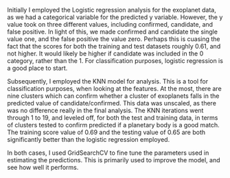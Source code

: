 
Initially I employed the Logistic regression analysis for the exoplanet data, as we had a categorical variable for the predicted y variable.  However, the y value took on three different values, including confirmed, candidate, and false positive.  In light of this, we made confirmed and candidate the single value one, and the false positive the value zero.  Perhaps this is cuasing the fact that the scores for both the training and test datasets roughly 0.61, and not higher.  It would likely be higher if candidate was included in the 0 category, rather than the 1.  For classification purposes, logistic regression is a good place to start.

Subsequently, I employed the KNN model for analysis.  This is a tool for classification purposes, when looking at the features.  At the most, there are nine clusters which can confirm whether a cluster of exoplanets falls in the predicted value of candidate/confirmed.  This data was unscaled, as there was no difference really in the final analysis.  The KNN iterations went through 1 to 19, and leveled off, for both the test and training data, in terms of clusters tested to confirm predicted if a planetary body is a good match.  The training score value of 0.69 and the testing value of 0.65 are both significantly better than the logistic regression employed.

In both cases, I used GridSearchCV to fine tune the parameters used in estimating the predictions.  This is primarily used to improve the model, and see how well it performs.

